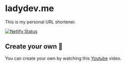 # ladydev.me 

This is my personal URL shortener. 

[![Netlify Status](https://api.netlify.com/api/v1/badges/7b3b3b3b-7b3b-4b3b-7b3b-7b3b3b3b3b3b/deploy-status)](https://app.netlify.com/sites/ladydev/deploys)

## Create your own 🚀

You can create your own by watching this [Youtube]([![YouTube](http://i.ytimg.com/vi/HL6paXyx6hM/hqdefault.jpg)](https://www.youtube.com/watch?v=HL6paXyx6hM)) video.

